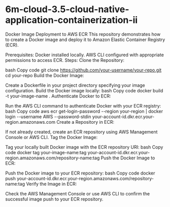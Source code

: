 # 6m-cloud-3.5-cloud-native-application-containerization-ii

Docker Image Deployment to AWS ECR
This repository demonstrates how to create a Docker image and deploy it to Amazon Elastic Container Registry (ECR).

Prerequisites:
Docker installed locally.
AWS CLI configured with appropriate permissions to access ECR.
Steps:
Clone the Repository:

bash
Copy code
git clone https://github.com/your-username/your-repo.git
cd your-repo
Build the Docker Image:

Create a Dockerfile in your project directory specifying your image configuration.
Build the Docker image locally:
bash
Copy code
docker build -t your-image-name .
Authenticate Docker to ECR:

Run the AWS CLI command to authenticate Docker with your ECR registry:
bash
Copy code
aws ecr get-login-password --region your-region | docker login --username AWS --password-stdin your-account-id.dkr.ecr.your-region.amazonaws.com
Create a Repository in ECR:

If not already created, create an ECR repository using AWS Management Console or AWS CLI.
Tag the Docker Image:

Tag your locally built Docker image with the ECR repository URI:
bash
Copy code
docker tag your-image-name:tag your-account-id.dkr.ecr.your-region.amazonaws.com/repository-name:tag
Push the Docker Image to ECR:

Push the Docker image to your ECR repository:
bash
Copy code
docker push your-account-id.dkr.ecr.your-region.amazonaws.com/repository-name:tag
Verify the Image in ECR:

Check the AWS Management Console or use AWS CLI to confirm the successful image push to your ECR repository.
